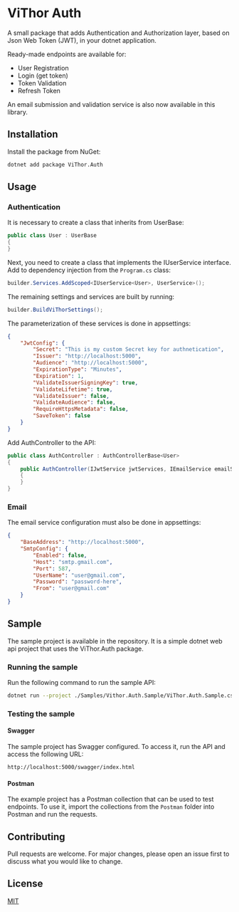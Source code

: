 # ViThor Auth

A small package that adds Authentication and Authorization layer, based on Json Web Token (JWT), in your dotnet application.

Ready-made endpoints are available for:
- User Registration
- Login (get token)
- Token Validation
- Refresh Token

An email submission and validation service is also now available in this library.


## Installation

Install the package from NuGet:

```bash
dotnet add package ViThor.Auth
```


## Usage

### Authentication

It is necessary to create a class that inherits from UserBase:

```csharp
public class User : UserBase
{    
}
```

Next, you need to create a class that implements the IUserService interface. Add to dependency injection from the `Program.cs` class:
    
```csharp
builder.Services.AddScoped<IUserService<User>, UserService>();
```

The remaining settings and services are built by running:

```csharp
builder.BuildViThorSettings();
```

The parameterization of these services is done in appsettings:

```json
{
    "JwtConfig": {
        "Secret": "This is my custom Secret key for authnetication",
        "Issuer": "http://localhost:5000",
        "Audience": "http://localhost:5000",
        "ExpirationType": "Minutes",
        "Expiration": 1,
        "ValidateIssuerSigningKey": true,
        "ValidateLifetime": true,
        "ValidateIssuer": false,
        "ValidateAudience": false,
        "RequireHttpsMetadata": false,
        "SaveToken": false
    }
}
```

Add AuthController to the API:

```csharp
public class AuthController : AuthControllerBase<User>
{
    public AuthController(IJwtService jwtServices, IEmailService emailService, IUserService<User> userService, IOptions<ViThorAuthSettings> appSettings) : base(jwtServices, emailService, userService, appSettings)
    {
    }
}
```

### Email

The email service configuration must also be done in appsettings:

```json
{
    "BaseAddress": "http://localhost:5000",
    "SmtpConfig": {
        "Enabled": false,
        "Host": "smtp.gmail.com",
        "Port": 587,
        "UserName": "user@gmail.com",
        "Password": "password-here",
        "From": "user@gmail.com"
    }
}
```


## Sample

The sample project is available in the repository. It is a simple dotnet web api project that uses the ViThor.Auth package.


### Running the sample

Run the following command to run the sample API:

```bash
dotnet run --project ./Samples/Vithor.Auth.Sample/ViThor.Auth.Sample.csproj
```

### Testing the sample

#### Swagger

The sample project has Swagger configured. To access it, run the API and access the following URL:

```bash
http://localhost:5000/swagger/index.html
```

#### Postman

The example project has a Postman collection that can be used to test endpoints. To use it, import the collections from the `Postman` folder into Postman and run the requests.



## Contributing

Pull requests are welcome. For major changes, please open an issue first to discuss what you would like to change.


## License

[MIT](https://choosealicense.com/licenses/mit/)